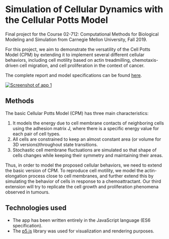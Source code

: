 # Simulation of Cellular Dynamics with the Cellular Potts Model

Final project for the Course 02-712: Computational Methods for Biological Modeling and Simulation from Carnegie Mellon 
University, Fall 2019.

For this project, we aim to demonstrate the versatility of the Cell Potts Model (CPM) by extending it to implement 
several different cellular behaviors, including cell motility based on actin treadmilling, chemotaxis-driven cell migration, and cell proliferation in the context of cancer.

The complete report and model specifications can be found <a href="https://drive.google.com/file/d/13li3Fph4upv7blA_9rAFgvEld-MjQF-R/view" target="_blank">here</a>.

[![Screenshot of app 1](https://cvenegasj.github.io//02601_project_master_v6/img_3.png)](https://aseibel42.github.io/02601_project_master_v6/)

## Methods
The basic Cellular Potts Model (CPM) has three main characteristics:
1. It models the energy due to cell membrane contacts of neighboring cells using the adhesion matrix J, where there is a specific energy value for each pair of cell types.
2. All cells are constrained to keep an almost constant area (or volume for 3D versions)throughout state transitions.
3. Stochastic cell membrane fluctuations are simulated so that shape of cells changes while keeping their symmetry and maintaining their areas. 

Thus, in order to model the proposed cellular behaviors, we need to extend the basic version of CPM. To reproduce cell 
motility, we model the actin-elongation process close to cell membranes, and further extend this by simulating the behavior 
of cells in response to a chemoattractant. Our third extension will try to replicate the cell growth and proliferation 
phenomena observed in tumours.

## Technologies used
* The app has been written entirely in the JavaScript language (ES6 specification).
* The [p5.js](http://p5js.org/) library was used for visualization and rendering purposes.

